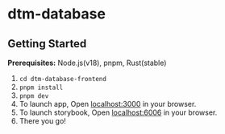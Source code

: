 # dtm-database

## Getting Started

**Prerequisites:** Node.js(v18), pnpm, Rust(stable)

1. `cd dtm-database-frontend`
1. `pnpm install`
1. `pnpm dev`
1. To launch app, Open [localhost:3000](http://localhost:3000) in your browser.
1. To launch storybook, Open [localhost:6006](http://localhost:6006) in your browser.
1. There you go!

